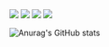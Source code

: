 
<span>
   <img src="https://img.shields.io/badge/Javascript-F7DF1E?style=flat&logo=Javascript&logoColor=white"/>
   <img src="https://img.shields.io/badge/HTML-E34F26?style=flat&logo=HTML5&logoColor=white"/>
   <img src="https://img.shields.io/badge/CSS-1572B6?style=flat&logo=CSS3&logoColor=white"/>
   <img src="https://img.shields.io/badge/Vue.js-4FC08D?style=flat&logo=Vue.js&logoColor=white"/>
<span>
  
![Anurag's GitHub stats](https://github-readme-stats.vercel.app/api?username=lyju777&show_icons=true&theme=radical)
<!--
**lyju777/lyju777** is a ✨ _special_ ✨ repository because its `README.md` (this file) appears on your GitHub profile.

Here are some ideas to get you started:

- 🔭 I’m currently working on ...
- 🌱 I’m currently learning ...
- 👯 I’m looking to collaborate on ...
- 🤔 I’m looking for help with ...
- 💬 Ask me about ...
- 📫 How to reach me: ...
- 😄 Pronouns: ...
- ⚡ Fun fact: ...
-->
